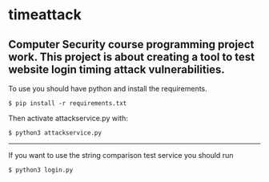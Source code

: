 # timeattack

Computer Security course programming project work. This project is about creating a tool to test website login timing attack vulnerabilities.
------------------------------
To use you should have python and install the requirements.
```
$ pip install -r requirements.txt
 ```
Then activate attackservice.py with:
```
$ python3 attackservice.py
```
------------------------------

If you want to use the string comparison test service you should run
```
$ python3 login.py
```
